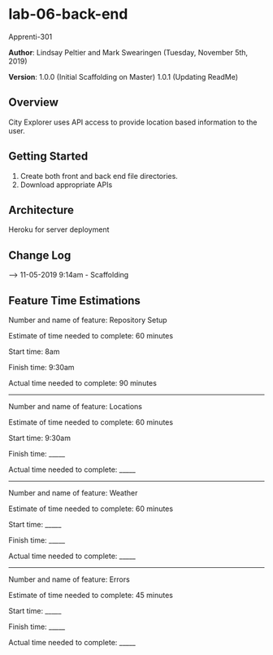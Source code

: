 # lab-06-back-end
Apprenti-301

**Author**: Lindsay Peltier and Mark Swearingen (Tuesday, November 5th, 2019)

**Version**: 
1.0.0 (Initial Scaffolding on Master)
1.0.1 (Updating ReadMe) 

## Overview
City Explorer uses API access to provide location based information to the user. 

## Getting Started
1) Create both front and back end file directories.
2) Download appropriate APIs

## Architecture
<!-- Provide a detailed description of the application design. What technologies (languages, libraries, etc) you're using, and any other relevant design information. -->
Heroku for server deployment

## Change Log
<!-- Use this area to document the iterative changes made to your application as each feature is successfully implemented. Use time stamps. Here's an examples:

01-01-2001 4:59pm - Application now has a fully-functional express server, with a GET route for the location resource.

## Credits and Collaborations
<!-- Give credit (and a link) to other people or resources that helped you build this application. -->
-->
11-05-2019 9:14am - Scaffolding 

## Feature Time Estimations

Number and name of feature: Repository Setup

Estimate of time needed to complete: 60 minutes

Start time: 8am

Finish time: 9:30am

Actual time needed to complete: 90 minutes

****

Number and name of feature: Locations

Estimate of time needed to complete: 60 minutes

Start time: 9:30am

Finish time: _____

Actual time needed to complete: _____

****

Number and name of feature: Weather

Estimate of time needed to complete: 60 minutes

Start time: _____

Finish time: _____

Actual time needed to complete: _____

****

Number and name of feature: Errors

Estimate of time needed to complete: 45 minutes

Start time: _____

Finish time: _____

Actual time needed to complete: _____

